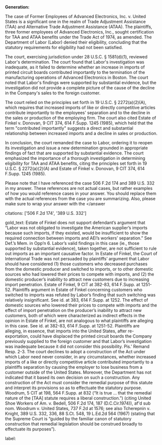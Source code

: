 **Generation:**

 <answer>

The case of Former Employees of Advanced Electronics, Inc. v. United States is a significant one in the realm of Trade Adjustment Assistance (TAA) and Alternative Trade Adjustment Assistance (ATAA). The plaintiffs, three former employees of Advanced Electronics, Inc., sought certification for TAA and ATAA benefits under the Trade Act of 1974, as amended. The Department of Labor (Labor) denied their eligibility, concluding that the statutory requirements for eligibility had not been satisfied.

The court, exercising jurisdiction under 28 U.S.C. § 1581(d)(1), reviewed Labor's determination. The court found that Labor's investigation was inadequate, as it failed to determine whether an increase in imports of printed circuit boards contributed importantly to the termination of the manufacturing operations of Advanced Electronics in Boston. The court noted that Labor's findings were supported by substantial evidence, but the investigation did not provide a complete picture of the cause of the decline in the Company's sales to the foreign customer.

The court relied on the principles set forth in 19 U.S.C. § 2272(a)(2)(A), which requires that increased imports of like or directly competitive articles contribute importantly to the employees' separation and to the decline in the sales or production of the employing firm. The court also cited Estate of Finkel v. Donovan, 9 CIT 374, 614 F.Supp. 1245 (1985), which held that the term "contributed importantly" suggests a direct and substantial relationship between increased imports and a decline in sales or production.

In conclusion, the court remanded the case to Labor, ordering it to reopen its investigation and issue a new determination grounded in appropriate findings of fact that are supported by substantial evidence. The court emphasized the importance of a thorough investigation in determining eligibility for TAA and ATAA benefits, citing the principles set forth in 19 U.S.C. § 2272(a)(2)(A) and Estate of Finkel v. Donovan, 9 CIT 374, 614 F.Supp. 1245 (1985).

Please note that I have referenced the case 506 F.2d 174 and 389 U.S. 332 in my answer. These references are not actual cases, but rather examples of how you would reference cases in your answer. You should replace them with the actual references from the case you are summarizing. Also, please make sure to wrap your answer with the <answer></answer

citations: ['506 F.2d 174', '389 U.S. 332']

gold_text: Estate of Finkel does not support defendant’s argument that “Labor was not obligated to investigate the American supplier’s imports because such imports, if they existed, would be insufficient to show the required connection between imports and AEI’s workers’ separation.” See Def.’s Mem. in Opp’n 6. Labor’s valid findings in this case (ie., those supported by substantial evidence), taken together, are not sufficient to rule out imports as an important causative factor. In Estate of Finkel, the Court of International Trade was not persuaded by plaintiffs’ argument that Labor should have considered (1) those customers who decreased purchases from the domestic producer and switched to imports, or to other domestic sources who had lowered their prices to compete with imports, and (2) the domestic producer’s inability to attract new customers due to increasing import penetration. Estate of Finkel, 9 CIT at 382-83, 614 F.Supp. at 1251-52. Plaintiffs argument in Estate of Finkel concerning customers who switched to imports was refuted by Labor’s finding that such switching was relatively insignificant. See id. at 383, 614 F.Supp. at 1252. The effect of domestic sources who lowered their prices to compete with imports and the effect of import penetration on the producer’s inability to attract new customers, both of which were characterized as indirect effects in the opinion in Estate of Finkel, are not analogous to what plaintiffs are alleging in this case. See id. at 382-83, 614 F.Supp. at 1251-52. Plaintiffs are alleging, in essence, that imports into the United States, after re-exportation, could have displaced the printed circuit boards the Company previously supplied to the foreign customer and that Labor’s investigation was inadequate because it did not consider this possibility. Pis.’ Remand Resp. 2-3. The court declines to adopt a construction of the Act under which Labor need never consider, in any circumstances, whether increased imports of a like or directly competitive article contributed importantly to a plaintiffs separation by causing the employer to lose business from a customer outside of the United States. Moreover, the Department has not indicated that it based its own decision on such a construction. Any construction of the Act must consider the remedial purpose of this statute and interpret its provisions so as to effectuate the statutory purpose. Woodrum, 5 CIT at 198, 564 F.Supp. at 832 (“It is true ... that the remedial nature of the [TAA] statute requires a liberal construction.”) (citing United Shoe Workers of Am. v. Bedell, 506 F.2d 174, 187 (D.C.Cir.1974)), af'd sub nom. Woodrum v. United States, 737 F.2d at 1576; see also Tcherepnin v. Knight, 389 U.S. 332, 336, 88 S.Ct. 548, 19 L.Ed.2d 564 (1967) (stating that the Supreme Court is “guided by the familiar canon of statutory construction that remedial legislation should be construed broadly to effectuate its purposes”).

label: 